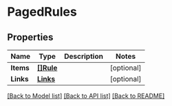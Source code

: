 # PagedRules

## Properties

Name | Type | Description | Notes
------------ | ------------- | ------------- | -------------
**Items** | [**[]Rule**](Rule.md) |  | [optional] 
**Links** | [**Links**](Links.md) |  | [optional] 

[[Back to Model list]](../README.md#documentation-for-models) [[Back to API list]](../README.md#documentation-for-api-endpoints) [[Back to README]](../README.md)


